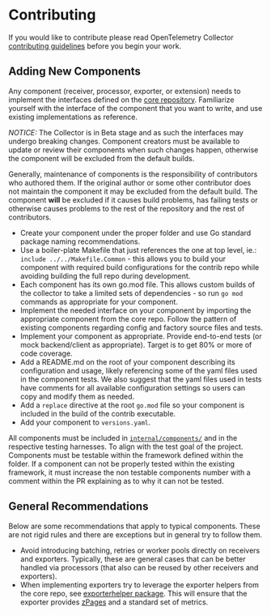 # Contributing

If you would like to contribute please read OpenTelemetry Collector
[contributing guidelines](https://github.com/open-telemetry/opentelemetry-collector/blob/main/CONTRIBUTING.md)
before you begin your work.

## Adding New Components

Any component (receiver, processor, exporter, or extension) needs to implement
the interfaces defined on the [core
repository](https://github.com/open-telemetry/opentelemetry-collector).
Familiarize yourself with the interface of the component that you want to
write, and use existing implementations as reference.

*NOTICE:* The Collector is in Beta stage and as such the interfaces may
undergo breaking changes. Component creators must be available to update or
review their components when such changes happen, otherwise the component will
be excluded from the default builds.

Generally, maintenance of components is the responsibility of contributors who
authored them. If the original author or some other contributor does not
maintain the component it may be excluded from the default build. The component
**will** be excluded if it causes build problems, has failing tests or
otherwise causes problems to the rest of the repository and the rest of
contributors.

- Create your component under the proper folder and use Go standard package
  naming recommendations.
- Use a boiler-plate Makefile that just references the one at top level, ie.:
  `include ../../Makefile.Common` - this allows you to build your component
  with required build configurations for the contrib repo while avoiding
  building the full repo during development.
- Each component has its own go.mod file. This allows custom builds of the
  collector to take a limited sets of dependencies - so run `go mod` commands
  as appropriate for your component.
- Implement the needed interface on your component by importing the appropriate
  component from the core repo. Follow the pattern of existing components
  regarding config and factory source files and tests.
- Implement your component as appropriate. Provide end-to-end tests (or mock
  backend/client as appropriate). Target is to get 80% or more of code
  coverage.
- Add a README.md on the root of your component describing its configuration
  and usage, likely referencing some of the yaml files used in the component
  tests. We also suggest that the yaml files used in tests have comments for
  all available configuration settings so users can copy and modify them as
  needed.
- Add a `replace` directive at the root `go.mod` file so your component is
  included in the build of the contrib executable.
- Add your component to `versions.yaml`.

All components must be included in [`internal/components/`](./internal/components) and in the respective testing harnesses. 
To align with the test goal of the project. 
Components must be testable within the framework defined within the folder.
If a component can not be properly tested within the existing framework, it must increase the non testable components number
with a comment within the PR explaining as to why it can not be tested.

## General Recommendations
Below are some recommendations that apply to typical components. These are not
rigid rules and there are exceptions but in general try to follow them.

- Avoid introducing batching, retries or worker pools directly on receivers and
  exporters. Typically, these are general cases that can be better handled via
  processors (that also can be reused by other receivers and exporters).
- When implementing exporters try to leverage the exporter helpers from the
  core repo, see [exporterhelper
  package](https://github.com/open-telemetry/opentelemetry-collector/tree/main/exporter/exporterhelper).
  This will ensure that the exporter provides
  [zPages](https://opencensus.io/zpages/) and a standard set of metrics.
